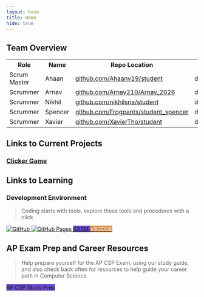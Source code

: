 ```yaml
---
layout: base
title: Home
hide: true
---
```


## Team Overview

<table>
    <!--Table Headers-->
    <tr>
        <th>Role</th>
        <th>Name</th>
        <th>Repo Location</th>
        <th>Stream</th>
        <th>Repo Name</th>
    </tr>
    <!--Table Data-->
    <tr>
        <td>Scrum Master</td>
        <td>Ahaan</td>
        <td><a href="https://github.com/Ahaanv19/student" target="_blank">github.com/Ahaanv19/student</a></td>
        <td>downstream</td>
        <td>student</td>
    </tr>
    <tr>
        <td>Scrummer</td>
        <td>Arnav</td>
        <td><a href="https://github.com/Arnav210/Arnav_2026" target="_blank">github.com/Arnav210/Arnav_2026</a></td>
        <td>downstream</td>
        <td>Arnav_2026</td>
    </tr>
    <tr>
        <td>Scrummer</td>
        <td>Nikhil</td>
        <td><a href="https://github.com/nikhilsna/student" target="_blank">github.com/nikhilsna/student</a></td>
        <td>downstream</td>
        <td>student</td>
    </tr>
    <tr>
        <td>Scrummer</td>
        <td>Spencer</td>
        <td><a href="https://github.com/Frogpants/student_spencer" target="_blank">github.com/Frogpants/student_spencer</a></td>
        <td>downstream</td>
        <td>student_spencer</td>
    </tr>
    <tr>
        <td>Scrummer</td>
        <td>Xavier</td>
        <td><a href="https://github.com/XavierTho/student" target="_blank">github.com/XavierTho/student</a></td>
        <td>downstream</td>
        <td>student</td>
    </tr>
</table>

## Links to Current Projects


<h3>
    <a href="{{site.baseurl}}/clicker/" target="_blank">
        Clicker Game
    </a>
</h3>


## Links to Learning

### Development Environment

> Coding starts with tools, explore these tools and procedures with a click.

<a href="https://github.com/Open-Coding-Society/student">
    <img src="https://img.shields.io/badge/GitHub-181717?logo=github&logoColor=white" alt="GitHub">
</a>
<a href="https://open-coding-society.github.io/student">
    <img src="https://img.shields.io/badge/GitHub%20Pages-327FC7?logo=github&logoColor=white" alt="GitHub Pages">
</a>
<a href="https://kasm.opencodingsociety.com/" class="button small" style="background-color: #6b4bd3ff">
    KASM
</a>
<a href="https://vscode.dev/" class="button small" style="background-color: #d38a4bff">
    <span style="color: #FFFFFF">VSCODE</span>
</a>

<br>

## AP Exam Prep and Career Resources
> Help prepare yourself for the AP CSP Exam, using our study guide, and also check back often for resources to help guide your career path in Computer Science

<a href="{{site.baseurl}}/apcsp" class="button small" style="background-color: #6b4bd3ff">
    AP CSP Study Prep
</a>
